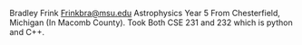Bradley Frink
Frinkbra@msu.edu
Astrophysics
Year 5
From Chesterfield, Michigan (In Macomb County).
Took Both CSE 231 and 232 which is python and C++.
